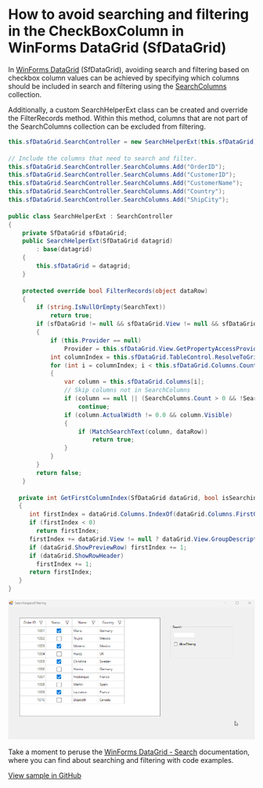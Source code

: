 # How to avoid searching and filtering in the CheckBoxColumn in WinForms DataGrid (SfDataGrid)

In [WinForms DataGrid](https://www.syncfusion.com/winforms-ui-controls/datagrid) (SfDataGrid), avoiding search and filtering based on checkbox column values can be achieved by specifying which columns should be included in search and filtering using the [SearchColumns](https://help.syncfusion.com/cr/windowsforms/Syncfusion.WinForms.DataGrid.SearchController.html#Syncfusion_WinForms_DataGrid_SearchController_SearchColumns) collection.

Additionally, a custom SearchHelperExt class can be created and override the FilterRecords method. Within this method, columns that are not part of the SearchColumns collection can be excluded from filtering.
 
 ```csharp
 this.sfDataGrid.SearchController = new SearchHelperExt(this.sfDataGrid);

 // Include the columns that need to search and filter.
 this.sfDataGrid.SearchController.SearchColumns.Add("OrderID");
 this.sfDataGrid.SearchController.SearchColumns.Add("CustomerID");
 this.sfDataGrid.SearchController.SearchColumns.Add("CustomerName");
 this.sfDataGrid.SearchController.SearchColumns.Add("Country");
 this.sfDataGrid.SearchController.SearchColumns.Add("ShipCity");

 public class SearchHelperExt : SearchController
 {
     private SfDataGrid sfDataGrid;
     public SearchHelperExt(SfDataGrid datagrid)
         : base(datagrid)
     {
         this.sfDataGrid = datagrid;
     }

     protected override bool FilterRecords(object dataRow)
     {
         if (string.IsNullOrEmpty(SearchText))
             return true;
         if (sfDataGrid != null && sfDataGrid.View != null && sfDataGrid.TableControl != null && sfDataGrid.Columns != null)
         {
             if (this.Provider == null)
                 Provider = this.sfDataGrid.View.GetPropertyAccessProvider();
             int columnIndex = this.sfDataGrid.TableControl.ResolveToGridVisibleColumnIndex(this.GetFirstColumnIndex(this.sfDataGrid, true));
             for (int i = columnIndex; i < this.sfDataGrid.Columns.Count; i++)
             {
                 var column = this.sfDataGrid.Columns[i];
                 // Skip columns not in SearchColumns
                 if (column == null || (SearchColumns.Count > 0 && !SearchColumns.Contains(column.MappingName)))
                     continue;
                 if (column.ActualWidth != 0.0 && column.Visible)
                 {
                     if (MatchSearchText(column, dataRow))
                         return true;
                 }
             }
         }   
         return false;
     }

    private int GetFirstColumnIndex(SfDataGrid dataGrid, bool isSearching = false)
    {
       int firstIndex = dataGrid.Columns.IndexOf(dataGrid.Columns.FirstOrDefault(x => x.Visible && x.Width != 0d && (x.AllowFocus || isSearching)));
       if (firstIndex < 0)
         return firstIndex;
       firstIndex += dataGrid.View != null ? dataGrid.View.GroupDescriptions.Count : 0;
       if (dataGrid.ShowPreviewRow) firstIndex += 1;
       if (dataGrid.ShowRowHeader)
         firstIndex += 1;
       return firstIndex;
    }
 } 
 ```
![GridCheckBoxColumnFiltering](GridCheckBoxColumnFiltering.gif)

Take a moment to peruse the [WinForms DataGrid - Search](https://help.syncfusion.com/windowsforms/datagrid/search) documentation, where you can find about searching and filtering with code examples.

[View sample in GitHub](https://github.com/SyncfusionExamples/How-to-avoid-searching-and-Filtering-in-the-CheckBoxColumn-in-WinForms-SfDataGrid)
